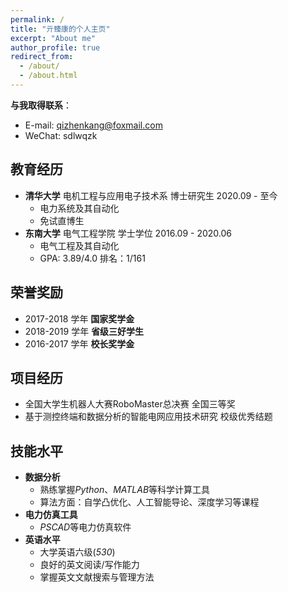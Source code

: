 ```yaml
---
permalink: /
title: "亓臻康的个人主页"
excerpt: "About me"
author_profile: true
redirect_from: 
  - /about/
  - /about.html
---
```



**与我取得联系**：
- E-mail: qizhenkang@foxmail.com
- WeChat: sdlwqzk

## 教育经历
- **清华大学** 电机工程与应用电子技术系 博士研究生 2020.09 - 至今  
  - 电力系统及其自动化
  - 免试直博生
- **东南大学** 电气工程学院 学士学位 2016.09 - 2020.06 
  - 电气工程及其自动化
  - GPA: 3.89/4.0 排名：1/161

## 荣誉奖励

- 2017-2018 学年 **国家奖学金**
- 2018-2019 学年 **省级三好学生**
- 2016-2017 学年 **校长奖学金**

## 项目经历

- 全国大学生机器人大赛RoboMaster总决赛 全国三等奖
- 基于测控终端和数据分析的智能电网应用技术研究 校级优秀结题

## 技能水平

- **数据分析**
  - 熟练掌握*Python*、*MATLAB*等科学计算工具 
  - 算法方面：自学凸优化、人工智能导论、深度学习等课程
- **电力仿真工具**
  - *PSCAD*等电力仿真软件
- **英语水平**
  - 大学英语六级(*530*)
  - 良好的英文阅读/写作能力
  - 掌握英文文献搜索与管理方法

